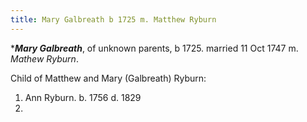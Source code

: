 ```yaml
---
title: Mary Galbreath b 1725 m. Matthew Ryburn
---
```

****Mary Galbreath***, of unknown parents, b 1725. married 11 Oct 1747 m. *Mathew Ryburn*.

Child of Matthew and Mary (Galbreath) Ryburn:


1. Ann Ryburn. b. 1756 d. 1829
2. 
